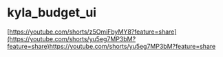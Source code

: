 # kyla_budget_ui

[https://youtube.com/shorts/z5OmiFbyMY8?feature=share](https://youtube.com/shorts/yu5eg7MP3bM?feature=share)https://youtube.com/shorts/yu5eg7MP3bM?feature=share
